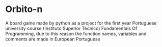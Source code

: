 # Orbito-n
A board game made by python as a project for the first year Portuguese university course (Instituto Superior Técnico) Fundamentals Of Programming, due to this reason the function names, variables and comments are made in European Portuguese
